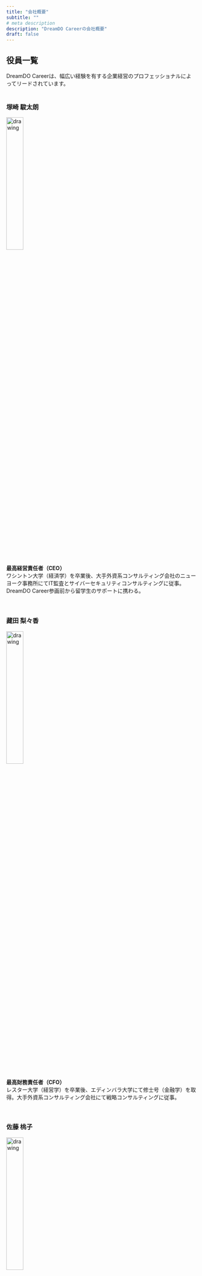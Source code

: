 ```yaml
---
title: "会社概要"
subtitle: ""
# meta description
description: "DreamDO Careerの会社概要"
draft: false
---
```


## 役員一覧
DreamDO Careerは、幅広い経験を有する企業経営のプロフェッショナルによってリードされています。<br/><br/>

### 塚崎 駿太朗
<div style="text-align:left"><img src="../../images/headshot/shun.jpg" alt="drawing" width="30%" style="display: block; margin: 0px;"/></div>

**最高経営責任者（CEO）** <br/>
ワシントン大学（経済学）を卒業後、大手外資系コンサルティング会社のニューヨーク事務所にてIT監査とサイバーセキュリティコンサルティングに従事。DreamDO Career参画前から留学生のサポートに携わる。 <br/><br/><br/>

### 藏田 梨々香
<div style="text-align:left"><img src="../../images/headshot/lilica.jpg" alt="drawing" width="30%" style="display: block; margin: 0px;"/></div>

**最高財務責任者（CFO）** <br/>
レスター大学（経営学）を卒業後、エディンバラ大学にて修士号（金融学）を取得。大手外資系コンサルティング会社にて戦略コンサルティングに従事。 <br/><br/><br/>

### 佐藤 桃子
<div style="text-align:left"><img src="../../images/headshot/momoko.jpg" alt="drawing" width="30%" style="display: block; margin: 0px;"/></div>

**最高執行責任者（COO）** <br/>
ウィスコンシン大学マディソン校（経営学）を卒業後、大手外資系コンサルティング会社のニューヨーク事務所にてリスクコンサルティングに従事。その後、東京事務所へ転籍した後も、一貫してリスク管理に携わり現在に至る。<br/><br/><br/>

### 水谷 菜津希
<div style="text-align:left"><img src="../../images/headshot/natsuki.jpg" alt="drawing" width="30%" style="display: block; margin: 0px;"/></div>

**最高マーケティング責任者（CMO）** <br/>
バルーク大学（経営学）を卒業後、大手外資系コンサルティング会社のニューヨーク事務所にてリスクコンサルティングに従事。その後、東京事務所へ転籍し、経営コンサルタントとして活躍。現在は製造業の事業会社にて、経営陣と直接ビジネスを推進中。 <br/><br/><br/>

### 鈴木 秀汰
<div style="text-align:left"><img src="../../images/headshot/shuta.jpg" alt="drawing" width="30%" style="display: block; margin: 0px;"/></div>

**最高情報責任者（CIO） /　最高情報セキュリティ責任者（CISO）** <br/>
ミシガン大学アナーバー校（コンピュータサイエンス）を卒業後、大手外資系コンサルティング会社のニューヨーク事務所にてサイバーセキュリティコンサルティングに従事。その後、東京事務所へ転籍した後も、一貫してサイバーセキュリティ領域に携わり現在に至る。 <br/><br/><br/>